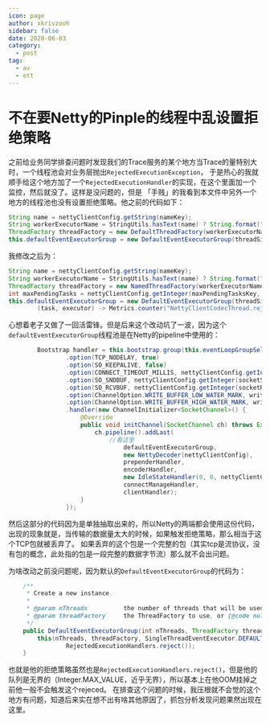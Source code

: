 ```yaml
---
icon: page
author: xkrivzooh
sidebar: false
date: 2020-06-03
category:
  - post
tag:
  - av
  - ett
---
```


# 不在要Netty的Pinple的线程中乱设置拒绝策略

之前给业务同学排查问题时发现我们的Trace服务的某个地方当Trace的量特别大时，一个线程池会对业务层抛出`RejectedExecutionException`，
于是热心的我就顺手给这个地方加了一个`RejectedExecutionHandler`的实现，在这个里面加一个监控，然后就没了。这样是没问题的，但是
「手贱」的我看到本文件中另外一个地方的线程池也没有设置拒绝策略。他之前的代码如下：

```java
String name = nettyClientConfig.getString(nameKey);
String workerExecutorName = StringUtils.hasText(name) ? String.format("%s.NettyClientCodecThread", name) : "NettyClientCodecThread";
ThreadFactory threadFactory = new DefaultThreadFactory(workerExecutorName, false);
this.defaultEventExecutorGroup = new DefaultEventExecutorGroup(threadSize, threadFactory);
```

我修改之后为：
```java
String name = nettyClientConfig.getString(nameKey);
String workerExecutorName = StringUtils.hasText(name) ? String.format("%s.NettyClientCodecThread", name) : "NettyClientCodecThread";
ThreadFactory threadFactory = new NamedThreadFactory(workerExecutorName, false);
int maxPendingTasks = nettyClientConfig.getInteger(maxPendingTasksKey, 100);
this.defaultEventExecutorGroup = new DefaultEventExecutorGroup(threadSize, threadFactory, maxPendingTasks,
		(task, executor) -> Metrics.counter("NettyClientCodecThread.rejected.counter").get().inc());
```

心想着老子又做了一回活雷锋。但是后来这个改动坑了一波，因为这个`defaultEventExecutorGroup`线程池是在Netty的pipeline中使用的：

```java
		Bootstrap handler = this.bootstrap.group(this.eventLoopGroupSelector).channel(useEpoll() ? EpollSocketChannel.class : NioSocketChannel.class)//
				.option(TCP_NODELAY, true)
				.option(SO_KEEPALIVE, false)
				.option(CONNECT_TIMEOUT_MILLIS, nettyClientConfig.getInteger(connectTimeoutKey))
				.option(SO_SNDBUF, nettyClientConfig.getInteger(socketSndBufSizeKey))
				.option(SO_RCVBUF, nettyClientConfig.getInteger(socketRecBufSizeKey))
				.option(ChannelOption.WRITE_BUFFER_LOW_WATER_MARK, writeBufferLowWaterMark)
				.option(ChannelOption.WRITE_BUFFER_HIGH_WATER_MARK, writeBufferHighWaterMark)
				.handler(new ChannelInitializer<SocketChannel>() {
					@Override
					public void initChannel(SocketChannel ch) throws Exception {
						ch.pipeline().addLast(
                            //看这里
								defaultEventExecutorGroup,
								new NettyDecoder(nettyClientConfig),
								prependerHandler,
								encoderHandler,
								new IdleStateHandler(0, 0, nettyClientConfig.getInteger(NettyClientConfig.channelMaxIdleTimeSecondsKey)),
								connectManageHandler,
								clientHandler);
					}
				});
```

然后这部分的代码因为是单独抽取出来的，所以Netty的两端都会使用这份代码，出现的现象就是，当传输的数据量太大的时候，如果触发拒绝策略，那么相当于这个TCP包就被丢弃了。
如果丢弃的这个包是一个完整的包（其实tcp是流协议，没有包的概念，此处指的包是一段完整的数据字节流）那么就不会出问题。

为啥改动之前没问题呢，因为默认的`DefaultEventExecutorGroup`的代码为：

```java
    /**
     * Create a new instance.
     *
     * @param nThreads          the number of threads that will be used by this instance.
     * @param threadFactory     the ThreadFactory to use, or {@code null} if the default should be used.
     */
    public DefaultEventExecutorGroup(int nThreads, ThreadFactory threadFactory) {
        this(nThreads, threadFactory, SingleThreadEventExecutor.DEFAULT_MAX_PENDING_EXECUTOR_TASKS,
                RejectedExecutionHandlers.reject());
    }
```

也就是他的拒绝策略虽然也是`RejectedExecutionHandlers.reject()`，但是他的队列是无界的（Integer.MAX_VALUE，近乎无界），所以基本上在他OOM挂掉之前他一般不会触发这个rejeced。
在排查这个问题的时候，我压根就不会觉的这个地方有问题，知道后来实在想不出有啥其他原因了，抓包分析发现问题果然出现在这里。

<!-- @include: ../scaffolds/post_footer.md -->
